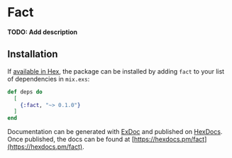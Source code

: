 # Fact

**TODO: Add description**

## Installation

If [available in Hex](https://hex.pm/docs/publish), the package can be installed
by adding `fact` to your list of dependencies in `mix.exs`:

```elixir
def deps do
  [
    {:fact, "~> 0.1.0"}
  ]
end
```

Documentation can be generated with [ExDoc](https://github.com/elixir-lang/ex_doc)
and published on [HexDocs](https://hexdocs.pm). Once published, the docs can
be found at [https://hexdocs.pm/fact](https://hexdocs.pm/fact).

